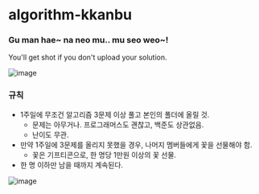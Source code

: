 # algorithm-kkanbu
### Gu man hae~ na neo mu.. mu seo weo~!
You'll get shot if you don't upload your solution.

![image](https://user-images.githubusercontent.com/32982670/136192162-966a1b37-ea61-4a20-9564-447406e453bc.png)

### 규칙
- 1주일에 무조건 알고리즘 3문제 이상 풀고 본인의 폴더에 올릴 것.
  - 문제는 아무거나. 프로그래머스도 괜찮고, 백준도 상관없음.
  - 난이도 무관.
- 만약 1주일에 3문제를 올리지 못했을 경우, 나머지 멤버들에게 꽃을 선물해야 함.
  - 꽃은 기프티콘으로, 한 명당 1만원 이상의 꽃 선물.
- 한 명 이하만 남을 때까지 계속된다.

![image](https://user-images.githubusercontent.com/42052110/136189529-20c8c32d-9a64-4633-adad-a4f6d7b3b5cc.png)
